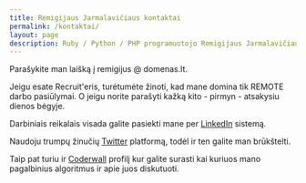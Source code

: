 ```yaml
---
title: Remigijaus Jarmalavičiaus kontaktai
permalink: /kontaktai/
layout: page
description: Ruby / Python / PHP programuotojo Remigijaus Jarmalavičiaus kontaktai.
---
```


Parašykite man laišką į <span id="secret-email">remigijus @ domenas.lt</span>.

Jeigu esate Recruit'eris, turėtumėte žinoti, kad mane domina tik REMOTE darbo pasiūlymai. O jeigu norite parašyti kažką kito - pirmyn - atsakysiu dienos bėgyje.

Darbiniais reikalais visada galite pasiekti mane per
[LinkedIn](https://www.linkedin.com/in/remigijusjarmalavicius) sistemą.

Naudoju trumpų žinučių [Twitter](https://twitter.com/reekenx) platformą, todėl ir ten galite man brūkštelti.

Taip pat turiu ir 
[Coderwall](https://coderwall.com/reekenx) profilį kur galite surasti kai kuriuos mano pagalbinius algoritmus ir apie juos diskutuoti.

<script type="text/javascript">
  var email = document.getElementById('secret-email'),
      a = "r" + "e" + "m" + "i" + "g" + "i" + "j" + "u" + "s",
      b = "j" + "a" + "r" + "m" + "a" + "l" + "a" + "v" + "i" + "c" + "i" + "u" + "s"
      c = "lt";
  email.innerHTML = "<a href='mailto:" + a + "@" + b + "." + c + "'>" + a + "@" + b + "." + c + "</a>";
</script>